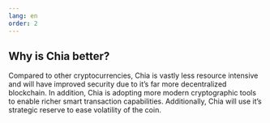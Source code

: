 ```yaml
---
lang: en
order: 2
---
```


Why is Chia better?
-----------------------

Compared to other cryptocurrencies, Chia is vastly less resource intensive and will have improved security due to it’s far more decentralized blockchain. In addition, Chia is adopting more modern cryptographic tools to enable richer smart transaction capabilities. Additionally, Chia will use it’s strategic reserve to ease volatility of the coin.
